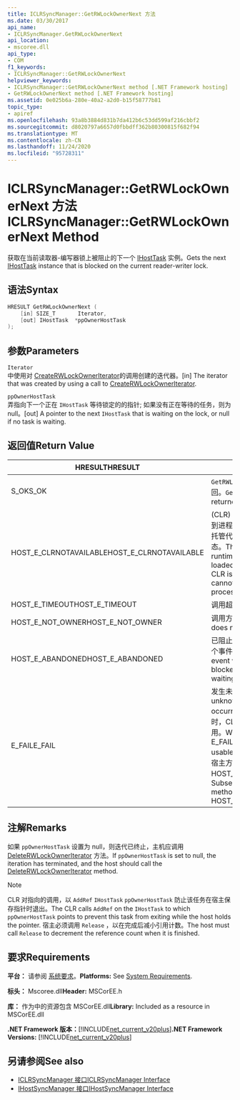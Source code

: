 ```yaml
---
title: ICLRSyncManager::GetRWLockOwnerNext 方法
ms.date: 03/30/2017
api_name:
- ICLRSyncManager.GetRWLockOwnerNext
api_location:
- mscoree.dll
api_type:
- COM
f1_keywords:
- ICLRSyncManager::GetRWLockOwnerNext
helpviewer_keywords:
- ICLRSyncManager::GetRWLockOwnerNext method [.NET Framework hosting]
- GetRWLockOwnerNext method [.NET Framework hosting]
ms.assetid: 0e025b6a-280e-40a2-a2d0-b15f58777b81
topic_type:
- apiref
ms.openlocfilehash: 93a8b3884d831b7da412b6c53dd599af216cbbf2
ms.sourcegitcommit: d8020797a6657d0fbbdff362b80300815f682f94
ms.translationtype: MT
ms.contentlocale: zh-CN
ms.lasthandoff: 11/24/2020
ms.locfileid: "95728311"
---
```

# <a name="iclrsyncmanagergetrwlockownernext-method"></a><span data-ttu-id="a2f91-102">ICLRSyncManager::GetRWLockOwnerNext 方法</span><span class="sxs-lookup"><span data-stu-id="a2f91-102">ICLRSyncManager::GetRWLockOwnerNext Method</span></span>

<span data-ttu-id="a2f91-103">获取在当前读取器-编写器锁上被阻止的下一个 [IHostTask](ihosttask-interface.md) 实例。</span><span class="sxs-lookup"><span data-stu-id="a2f91-103">Gets the next [IHostTask](ihosttask-interface.md) instance that is blocked on the current reader-writer lock.</span></span>  
  
## <a name="syntax"></a><span data-ttu-id="a2f91-104">语法</span><span class="sxs-lookup"><span data-stu-id="a2f91-104">Syntax</span></span>  
  
```cpp
HRESULT GetRWLockOwnerNext (  
    [in] SIZE_T       Iterator,  
    [out] IHostTask  *ppOwnerHostTask  
);  
```  
  
## <a name="parameters"></a><span data-ttu-id="a2f91-105">参数</span><span class="sxs-lookup"><span data-stu-id="a2f91-105">Parameters</span></span>  

 `Iterator`  
 <span data-ttu-id="a2f91-106">中使用对 [CreateRWLockOwnerIterator](iclrsyncmanager-createrwlockowneriterator-method.md)的调用创建的迭代器。</span><span class="sxs-lookup"><span data-stu-id="a2f91-106">[in] The iterator that was created by using a call to [CreateRWLockOwnerIterator](iclrsyncmanager-createrwlockowneriterator-method.md).</span></span>  
  
 `ppOwnerHostTask`  
 <span data-ttu-id="a2f91-107">弄指向下一个正在 `IHostTask` 等待锁定的的指针; 如果没有正在等待的任务，则为 null。</span><span class="sxs-lookup"><span data-stu-id="a2f91-107">[out] A pointer to the next `IHostTask` that is waiting on the lock, or null if no task is waiting.</span></span>  
  
## <a name="return-value"></a><span data-ttu-id="a2f91-108">返回值</span><span class="sxs-lookup"><span data-stu-id="a2f91-108">Return Value</span></span>  
  
|<span data-ttu-id="a2f91-109">HRESULT</span><span class="sxs-lookup"><span data-stu-id="a2f91-109">HRESULT</span></span>|<span data-ttu-id="a2f91-110">说明</span><span class="sxs-lookup"><span data-stu-id="a2f91-110">Description</span></span>|  
|-------------|-----------------|  
|<span data-ttu-id="a2f91-111">S_OK</span><span class="sxs-lookup"><span data-stu-id="a2f91-111">S_OK</span></span>|<span data-ttu-id="a2f91-112">`GetRWLockOwnerNext` 已成功返回。</span><span class="sxs-lookup"><span data-stu-id="a2f91-112">`GetRWLockOwnerNext` returned successfully.</span></span>|  
|<span data-ttu-id="a2f91-113">HOST_E_CLRNOTAVAILABLE</span><span class="sxs-lookup"><span data-stu-id="a2f91-113">HOST_E_CLRNOTAVAILABLE</span></span>|<span data-ttu-id="a2f91-114"> (CLR) 的公共语言运行时未加载到进程中，或 CLR 处于无法运行托管代码或成功处理调用的状态。</span><span class="sxs-lookup"><span data-stu-id="a2f91-114">The common language runtime (CLR) has not been loaded into a process, or the CLR is in a state in which it cannot run managed code or process the call successfully.</span></span>|  
|<span data-ttu-id="a2f91-115">HOST_E_TIMEOUT</span><span class="sxs-lookup"><span data-stu-id="a2f91-115">HOST_E_TIMEOUT</span></span>|<span data-ttu-id="a2f91-116">调用超时。</span><span class="sxs-lookup"><span data-stu-id="a2f91-116">The call timed out.</span></span>|  
|<span data-ttu-id="a2f91-117">HOST_E_NOT_OWNER</span><span class="sxs-lookup"><span data-stu-id="a2f91-117">HOST_E_NOT_OWNER</span></span>|<span data-ttu-id="a2f91-118">调用方不拥有该锁。</span><span class="sxs-lookup"><span data-stu-id="a2f91-118">The caller does not own the lock.</span></span>|  
|<span data-ttu-id="a2f91-119">HOST_E_ABANDONED</span><span class="sxs-lookup"><span data-stu-id="a2f91-119">HOST_E_ABANDONED</span></span>|<span data-ttu-id="a2f91-120">已阻止的线程或纤程正在等待某个事件时，该事件被取消。</span><span class="sxs-lookup"><span data-stu-id="a2f91-120">An event was canceled while a blocked thread or fiber was waiting on it.</span></span>|  
|<span data-ttu-id="a2f91-121">E_FAIL</span><span class="sxs-lookup"><span data-stu-id="a2f91-121">E_FAIL</span></span>|<span data-ttu-id="a2f91-122">发生未知的灾难性故障。</span><span class="sxs-lookup"><span data-stu-id="a2f91-122">An unknown catastrophic failure occurred.</span></span> <span data-ttu-id="a2f91-123">当方法返回 E_FAIL 时，CLR 在该进程内将不再可用。</span><span class="sxs-lookup"><span data-stu-id="a2f91-123">When a method returns E_FAIL, the CLR is no longer usable within the process.</span></span> <span data-ttu-id="a2f91-124">对宿主方法的后续调用会返回 HOST_E_CLRNOTAVAILABLE。</span><span class="sxs-lookup"><span data-stu-id="a2f91-124">Subsequent calls to hosting methods return HOST_E_CLRNOTAVAILABLE.</span></span>|  
  
## <a name="remarks"></a><span data-ttu-id="a2f91-125">注解</span><span class="sxs-lookup"><span data-stu-id="a2f91-125">Remarks</span></span>  

 <span data-ttu-id="a2f91-126">如果 `ppOwnerHostTask` 设置为 null，则迭代已终止，主机应调用 [DeleteRWLockOwnerIterator](iclrsyncmanager-deleterwlockowneriterator-method.md) 方法。</span><span class="sxs-lookup"><span data-stu-id="a2f91-126">If `ppOwnerHostTask` is set to null, the iteration has terminated, and the host should call the [DeleteRWLockOwnerIterator](iclrsyncmanager-deleterwlockowneriterator-method.md) method.</span></span>  
  
> [!NOTE]
> <span data-ttu-id="a2f91-127">CLR 对指向的调用，以 `AddRef` `IHostTask` `ppOwnerHostTask` 防止该任务在宿主保存指针时退出。</span><span class="sxs-lookup"><span data-stu-id="a2f91-127">The CLR calls `AddRef` on the `IHostTask` to which `ppOwnerHostTask` points to prevent this task from exiting while the host holds the pointer.</span></span> <span data-ttu-id="a2f91-128">宿主必须调用 `Release` ，以在完成后减小引用计数。</span><span class="sxs-lookup"><span data-stu-id="a2f91-128">The host must call `Release` to decrement the reference count when it is finished.</span></span>  
  
## <a name="requirements"></a><span data-ttu-id="a2f91-129">要求</span><span class="sxs-lookup"><span data-stu-id="a2f91-129">Requirements</span></span>  

 <span data-ttu-id="a2f91-130">**平台：** 请参阅 [系统要求](../../get-started/system-requirements.md)。</span><span class="sxs-lookup"><span data-stu-id="a2f91-130">**Platforms:** See [System Requirements](../../get-started/system-requirements.md).</span></span>  
  
 <span data-ttu-id="a2f91-131">**标头：** Mscoree.dll</span><span class="sxs-lookup"><span data-stu-id="a2f91-131">**Header:** MSCorEE.h</span></span>  
  
 <span data-ttu-id="a2f91-132">**库：** 作为中的资源包含 MSCorEE.dll</span><span class="sxs-lookup"><span data-stu-id="a2f91-132">**Library:** Included as a resource in MSCorEE.dll</span></span>  
  
 <span data-ttu-id="a2f91-133">**.NET Framework 版本：**[!INCLUDE[net_current_v20plus](../../../../includes/net-current-v20plus-md.md)]</span><span class="sxs-lookup"><span data-stu-id="a2f91-133">**.NET Framework Versions:** [!INCLUDE[net_current_v20plus](../../../../includes/net-current-v20plus-md.md)]</span></span>  
  
## <a name="see-also"></a><span data-ttu-id="a2f91-134">另请参阅</span><span class="sxs-lookup"><span data-stu-id="a2f91-134">See also</span></span>

- [<span data-ttu-id="a2f91-135">ICLRSyncManager 接口</span><span class="sxs-lookup"><span data-stu-id="a2f91-135">ICLRSyncManager Interface</span></span>](iclrsyncmanager-interface.md)
- [<span data-ttu-id="a2f91-136">IHostSyncManager 接口</span><span class="sxs-lookup"><span data-stu-id="a2f91-136">IHostSyncManager Interface</span></span>](ihostsyncmanager-interface.md)
